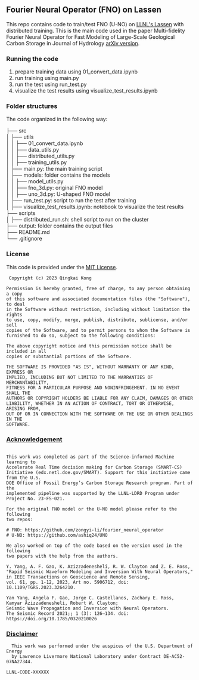 ## Fourier Neural Operator (FNO) on Lassen

This repo contains code to train/test FNO (U-NO) on [LLNL's Lassen](https://hpc.llnl.gov/hardware/compute-platforms/lassen) with distributed training. This is the main code used in the paper Multi-fidelity Fourier Neural Operator for Fast Modeling of Large-Scale Geological Carbon Storage in Journal of Hydrology [arXiv version](https://arxiv.org/abs/2308.09113).

### Running the code

1. prepare training data using 01_convert_data.ipynb  
2. run training using main.py  
3. run the test using run_test.py  
4. visualize the test results using visualize_test_results.ipynb  


### Folder structures

The code organized in the following way:

├── src    
│   ├── utils    
│   │   ├── 01_convert_data.ipynb    
│   │   ├── data_utils.py    
│   │   ├── distributed_utils.py    
│   │   ├── training_utils.py    
│   ├── main.py: the main training script     
│   ├── models: folder contains the models     
│   │   ├── model_utils.py    
│   │   ├── fno_3d.py: original FNO model   
│   │   ├── uno_3d.py: U-shaped FNO model   
│   ├── run_test.py: script to run the test after training   
│   ├── visualize_test_results.ipynb: notebook to visualize the test results    
├── scripts    
│   ├── distributed_run.sh: shell script to run on the cluster    
├── output: folder contains the output files     
├── README.md    
└── .gitignore  

### License

This code is provided under the [MIT License](LICENSE.txt).

```text
 Copyright (c) 2023 Qingkai Kong

Permission is hereby granted, free of charge, to any person obtaining a copy
of this software and associated documentation files (the "Software"), to deal
in the Software without restriction, including without limitation the rights
to use, copy, modify, merge, publish, distribute, sublicense, and/or sell
copies of the Software, and to permit persons to whom the Software is
furnished to do so, subject to the following conditions:

The above copyright notice and this permission notice shall be included in all
copies or substantial portions of the Software.

THE SOFTWARE IS PROVIDED "AS IS", WITHOUT WARRANTY OF ANY KIND, EXPRESS OR
IMPLIED, INCLUDING BUT NOT LIMITED TO THE WARRANTIES OF MERCHANTABILITY,
FITNESS FOR A PARTICULAR PURPOSE AND NONINFRINGEMENT. IN NO EVENT SHALL THE
AUTHORS OR COPYRIGHT HOLDERS BE LIABLE FOR ANY CLAIM, DAMAGES OR OTHER
LIABILITY, WHETHER IN AN ACTION OF CONTRACT, TORT OR OTHERWISE, ARISING FROM,
OUT OF OR IN CONNECTION WITH THE SOFTWARE OR THE USE OR OTHER DEALINGS IN THE
SOFTWARE.
```

### [Acknowledgement](#acknowledgement)
```text

This work was completed as part of the Science-informed Machine learning to
Accelerate Real Time decision making for Carbon Storage (SMART-CS) Initiative (edx.netl.doe.gov/SMART). Support for this initiative came from the U.S.
DOE Office of Fossil Energy’s Carbon Storage Research program. Part of the
implemented pipeline was supported by the LLNL-LDRD Program under
Project No. 23-FS-021.

For the original FNO model or the U-NO model please refer to the following
two repos:

# FNO: https://github.com/zongyi-li/fourier_neural_operator
# U-NO: https://github.com/ashiq24/UNO

We also worked on top of the code based on the version used in the following
two papers with the help from the authors.

Y. Yang, A. F. Gao, K. Azizzadenesheli, R. W. Clayton and Z. E. Ross,
"Rapid Seismic Waveform Modeling and Inversion With Neural Operators,"
in IEEE Transactions on Geoscience and Remote Sensing,
vol. 61, pp. 1-12, 2023, Art no. 5906712, doi: 10.1109/TGRS.2023.3264210.

Yan Yang, Angela F. Gao, Jorge C. Castellanos, Zachary E. Ross,
Kamyar Azizzadenesheli, Robert W. Clayton;
Seismic Wave Propagation and Inversion with Neural Operators.
The Seismic Record 2021;; 1 (3): 126–134. doi: https://doi.org/10.1785/0320210026

```

### [Disclaimer](#disclaimer)
```text
  This work was performed under the auspices of the U.S. Department of Energy
  by Lawrence Livermore National Laboratory under Contract DE-AC52-07NA27344.
```

``LLNL-CODE-XXXXXX``
